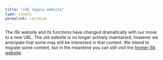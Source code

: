 ```yaml
---
title: "i5K legacy website"
type: single
permalink: /archive
---
```


The i5k website and its functions have changed dramatically with our move to a new URL. The old website is no longer actively maintained, however we anticipate that some may still be interested in that content. We intend to migrate some content, but in the meantime you can still visit the [former i5k website](http://arthropodgenomes.org/wiki/i5k). 


